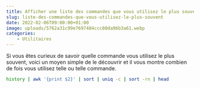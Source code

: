 ```yaml
---
title: Afficher une liste des commandes que vous utilisez le plus souvent
slug: liste-des-commandes-que-vous-utilisez-le-plus-souvent
date: 2022-02-06T09:00:00+01:00
image: uploads/5762a31c99e7697484ccc80da96b3a61.webp
categories:
    - Utilitaires
---
```


Si vous êtes curieux de savoir quelle commande vous utilisez le plus souvent, voici un moyen simple de le découvrir et il vous montre combien de fois vous utilisez telle ou telle commande. 

```bash
history | awk '{print $2}' | sort | uniq -c | sort -rn | head
```